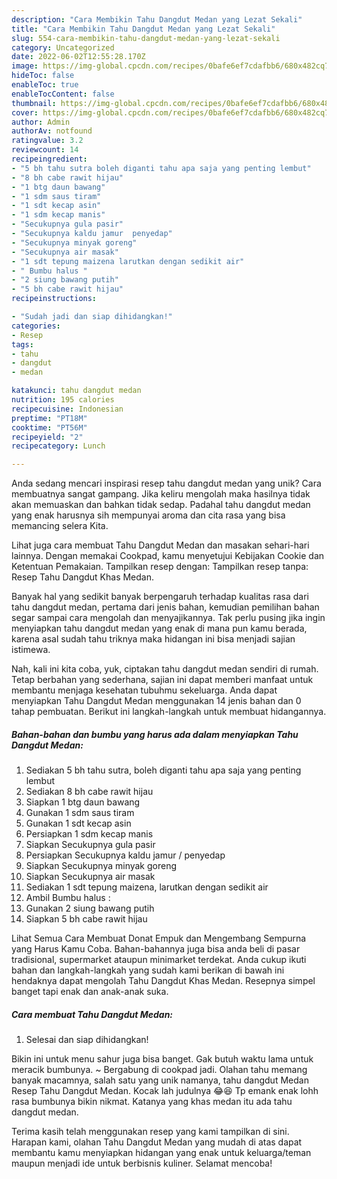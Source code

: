 ```yaml
---
description: "Cara Membikin Tahu Dangdut Medan yang Lezat Sekali"
title: "Cara Membikin Tahu Dangdut Medan yang Lezat Sekali"
slug: 554-cara-membikin-tahu-dangdut-medan-yang-lezat-sekali
category: Uncategorized
date: 2022-06-02T12:55:28.170Z
image: https://img-global.cpcdn.com/recipes/0bafe6ef7cdafbb6/680x482cq70/tahu-dangdut-medan-foto-resep-utama.jpg
hideToc: false
enableToc: true
enableTocContent: false
thumbnail: https://img-global.cpcdn.com/recipes/0bafe6ef7cdafbb6/680x482cq70/tahu-dangdut-medan-foto-resep-utama.jpg
cover: https://img-global.cpcdn.com/recipes/0bafe6ef7cdafbb6/680x482cq70/tahu-dangdut-medan-foto-resep-utama.jpg
author: Admin
authorAv: notfound
ratingvalue: 3.2
reviewcount: 14
recipeingredient:
- "5 bh tahu sutra boleh diganti tahu apa saja yang penting lembut"
- "8 bh cabe rawit hijau"
- "1 btg daun bawang"
- "1 sdm saus tiram"
- "1 sdt kecap asin"
- "1 sdm kecap manis"
- "Secukupnya gula pasir"
- "Secukupnya kaldu jamur  penyedap"
- "Secukupnya minyak goreng"
- "Secukupnya air masak"
- "1 sdt tepung maizena larutkan dengan sedikit air"
- " Bumbu halus "
- "2 siung bawang putih"
- "5 bh cabe rawit hijau"
recipeinstructions:

- "Sudah jadi dan siap dihidangkan!"
categories:
- Resep
tags:
- tahu
- dangdut
- medan

katakunci: tahu dangdut medan 
nutrition: 195 calories
recipecuisine: Indonesian
preptime: "PT18M"
cooktime: "PT56M"
recipeyield: "2"
recipecategory: Lunch

---
```





Anda sedang mencari inspirasi resep tahu dangdut medan yang unik? Cara membuatnya sangat gampang. Jika keliru mengolah maka hasilnya tidak akan memuaskan dan bahkan tidak sedap. Padahal tahu dangdut medan yang enak harusnya sih mempunyai aroma dan cita rasa yang bisa memancing selera Kita.





Lihat juga cara membuat Tahu Dangdut Medan dan masakan sehari-hari lainnya. Dengan memakai Cookpad, kamu menyetujui Kebijakan Cookie dan Ketentuan Pemakaian. Tampilkan resep dengan: Tampilkan resep tanpa: Resep Tahu Dangdut Khas Medan.

Banyak hal yang sedikit banyak berpengaruh terhadap kualitas rasa dari tahu dangdut medan, pertama dari jenis bahan, kemudian pemilihan bahan segar sampai cara mengolah dan menyajikannya. Tak perlu pusing jika ingin menyiapkan tahu dangdut medan yang enak di mana pun kamu berada, karena asal sudah tahu triknya maka hidangan ini bisa menjadi sajian istimewa.






Nah, kali ini kita coba, yuk, ciptakan tahu dangdut medan sendiri di rumah. Tetap berbahan yang sederhana, sajian ini dapat memberi manfaat untuk membantu menjaga kesehatan tubuhmu sekeluarga. Anda dapat menyiapkan Tahu Dangdut Medan menggunakan 14 jenis bahan dan 0 tahap pembuatan. Berikut ini langkah-langkah untuk membuat hidangannya.

<!--inarticleads1-->

##### Bahan-bahan dan bumbu yang harus ada dalam menyiapkan Tahu Dangdut Medan:

1. Sediakan 5 bh tahu sutra, boleh diganti tahu apa saja yang penting lembut
1. Sediakan 8 bh cabe rawit hijau
1. Siapkan 1 btg daun bawang
1. Gunakan 1 sdm saus tiram
1. Gunakan 1 sdt kecap asin
1. Persiapkan 1 sdm kecap manis
1. Siapkan Secukupnya gula pasir
1. Persiapkan Secukupnya kaldu jamur / penyedap
1. Siapkan Secukupnya minyak goreng
1. Siapkan Secukupnya air masak
1. Sediakan 1 sdt tepung maizena, larutkan dengan sedikit air
1. Ambil  Bumbu halus :
1. Gunakan 2 siung bawang putih
1. Siapkan 5 bh cabe rawit hijau


Lihat Semua Cara Membuat Donat Empuk dan Mengembang Sempurna yang Harus Kamu Coba. Bahan-bahannya juga bisa anda beli di pasar tradisional, supermarket ataupun minimarket terdekat. Anda cukup ikuti bahan dan langkah-langkah yang sudah kami berikan di bawah ini hendaknya dapat mengolah Tahu Dangdut Khas Medan. Resepnya simpel banget tapi enak dan anak-anak suka. 

<!--inarticleads2-->

##### Cara membuat Tahu Dangdut Medan:


1. Selesai dan siap dihidangkan!

Bikin ini untuk menu sahur juga bisa banget. Gak butuh waktu lama untuk meracik bumbunya. ~ Bergabung di cookpad jadi. Olahan tahu memang banyak macamnya, salah satu yang unik namanya, tahu dangdut Medan Resep Tahu Dangdut Medan. Kocak lah judulnya 😂😆 Tp emank enak lohh rasa bumbunya bikin nikmat. Katanya yang khas medan itu ada tahu dangdut medan. 

Terima kasih telah menggunakan resep yang kami tampilkan di sini. Harapan kami, olahan Tahu Dangdut Medan yang mudah di atas dapat membantu kamu menyiapkan hidangan yang enak untuk keluarga/teman maupun menjadi ide untuk berbisnis kuliner. Selamat mencoba!
